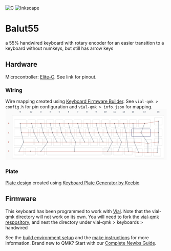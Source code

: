 ![C](https://img.shields.io/badge/c-%2300599C.svg?style=for-the-badge&logo=c&logoColor=white) ![Inkscape](https://img.shields.io/badge/Inkscape-e0e0e0?style=for-the-badge&logo=inkscape&logoColor=080A13)

# Balut55
a 55% handwired keyboard with rotary encoder
for an easier transition to a keyboard without numkeys, but still has arrow keys

## Hardware
Microcontroller: [Elite-C](https://deskthority.net/wiki/Elite-C). See link for pinout.

### Wiring
Wire mapping created using [Keyboard Firmware Builder](https://kbfirmware.com/).
See `vial-qmk > config.h` for pin configuration and `vial-qmk > info.json` for mapping.
![wiring](./hardware/wiring.png)

### Plate
[Plate design](./hardware/kbplate.svg) created using [Keyboard Plate Generator by Keebio](https://plate.keeb.io/)

## Firmware
This keyboard has been programmed to work with [Vial](https://get.vial.today/). Note that the vial-qmk directory will not work on its own. You will need to fork the [vial-qmk respository](https://github.com/vial-kb/vial-qmk), and nest the directory under vial-qmk > keyboards > handwired

See the [build environment setup](https://docs.qmk.fm/#/getting_started_build_tools) and the [make instructions](https://docs.qmk.fm/#/getting_started_make_guide) for more information. Brand new to QMK? Start with our [Complete Newbs Guide](https://docs.qmk.fm/#/newbs).
